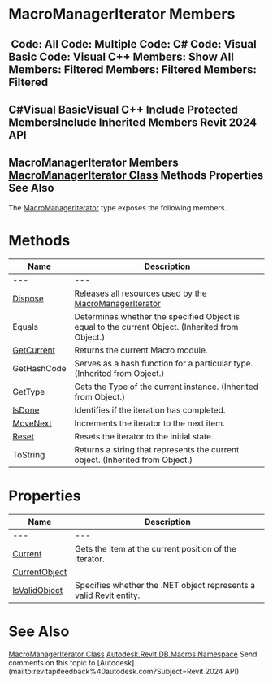 # MacroManagerIterator Members

﻿
 Code: All Code: Multiple Code: C# Code: Visual Basic Code: Visual C++  Members: Show All Members: Filtered Members: Filtered Members: Filtered   
---  
C#Visual BasicVisual C++
Include Protected MembersInclude Inherited Members
Revit 2024 API  
---  
MacroManagerIterator Members  
[MacroManagerIterator Class](2e602955-0aaf-f39f-720f-d6269ec8ce26.md "MacroManagerIterator Class") Methods Properties See Also  
---  
The [MacroManagerIterator](2e602955-0aaf-f39f-720f-d6269ec8ce26.md "MacroManagerIterator Class") type exposes the following members.
# Methods
| Name | Description |
| --- | --- |
| --- | --- | --- |
| [Dispose](e10d5eda-b26f-d649-cfa7-b41171a5f4a4.md "Dispose Method") | Releases all resources used by the [MacroManagerIterator](2e602955-0aaf-f39f-720f-d6269ec8ce26.md "MacroManagerIterator Class") |
| Equals | Determines whether the specified Object is equal to the current Object. (Inherited from Object.) |
| [GetCurrent](37c4ffd8-0c6b-b861-8c07-921e7463a834.md "GetCurrent Method") | Returns the current Macro module. |
| GetHashCode | Serves as a hash function for a particular type.  (Inherited from Object.) |
| GetType | Gets the Type of the current instance. (Inherited from Object.) |
| [IsDone](81e77b23-56b3-1331-7c7a-75bcd3e2ec64.md "IsDone Method") | Identifies if the iteration has completed. |
| [MoveNext](4f963534-7c32-d593-3f25-fefa7fc35a2a.md "MoveNext Method") | Increments the iterator to the next item. |
| [Reset](364c78bc-bc2f-53e4-13d6-47dc11ce3472.md "Reset Method") | Resets the iterator to the initial state. |
| ToString | Returns a string that represents the current object. (Inherited from Object.) |

# Properties
| Name | Description |
| --- | --- |
| --- | --- | --- |
| [Current](1d5dc2e5-fd8a-c30e-0d57-488d747f5d41.md "Current Property") | Gets the item at the current position of the iterator. |
| [CurrentObject](cd48f1f3-012d-c5a2-01f2-b5b413188959.md "CurrentObject Property") |
| [IsValidObject](05fdabfa-c48f-4532-c1fb-27544e5494fd.md "IsValidObject Property") | Specifies whether the .NET object represents a valid Revit entity. |

# See Also
[MacroManagerIterator Class](2e602955-0aaf-f39f-720f-d6269ec8ce26.md "MacroManagerIterator Class")
[Autodesk.Revit.DB.Macros Namespace](8b8f9876-f4c2-abff-fc5b-79e337d84e01.md "Autodesk.Revit.DB.Macros Namespace")
Send comments on this topic to [Autodesk](mailto:revitapifeedback%40autodesk.com?Subject=Revit 2024 API)
